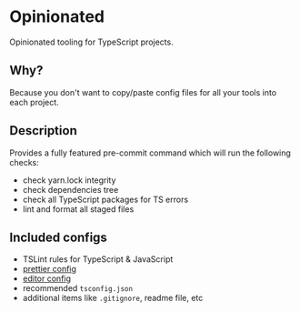 # Opinionated

Opinionated tooling for TypeScript projects.

## Why?

Because you don't want to copy/paste config files for all your tools into each project.

## Description

Provides a fully featured pre-commit command which will run the following checks:

- check yarn.lock integrity
- check dependencies tree
- check all TypeScript packages for TS errors
- lint and format all staged files

## Included configs

- TSLint rules for TypeScript & JavaScript
- [prettier config](https://prettier.io/)
- [editor config](https://editorconfig.org/)
- recommended `tsconfig.json`
- additional items like `.gitignore`, readme file, etc
